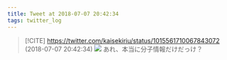 ```yaml
---
title: Tweet at 2018-07-07 20:42:34
tags: twitter_log
---
```


> [!CITE] https://twitter.com/kaisekiriu/status/1015561710067843072 (2018-07-07 20:42:34)
> ![](https://twitter.com/kaisekiriu/status/1015561710067843072)
> あれ、本当に分子情報だけだっけ？
